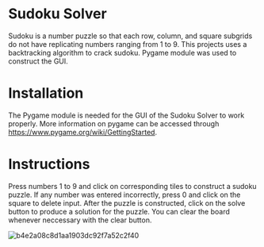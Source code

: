 # Sudoku Solver
Sudoku is a number puzzle so that each row, column, and square subgrids do not have replicating numbers ranging from 1 to 9. This projects uses a backtracking algorithm to crack sudoku. Pygame module was used to construct the GUI.

# Installation
The Pygame module is needed for the GUI of the Sudoku Solver to work properly.
More information on pygame can be accessed through https://www.pygame.org/wiki/GettingStarted.

# Instructions
Press numbers 1 to 9 and click on corresponding tiles to construct a sudoku puzzle. If any number was entered incorrectly, press 0 and click on the square to delete input. After the puzzle is constructed, click on the solve button to produce a solution for the puzzle. You can clear the board whenever neccessary with the clear button.

![b4e2a08c8d1aa1903dc92f7a52c2f40](https://user-images.githubusercontent.com/54945640/73872675-1947a080-488b-11ea-983a-4c23f0d6253d.png)



